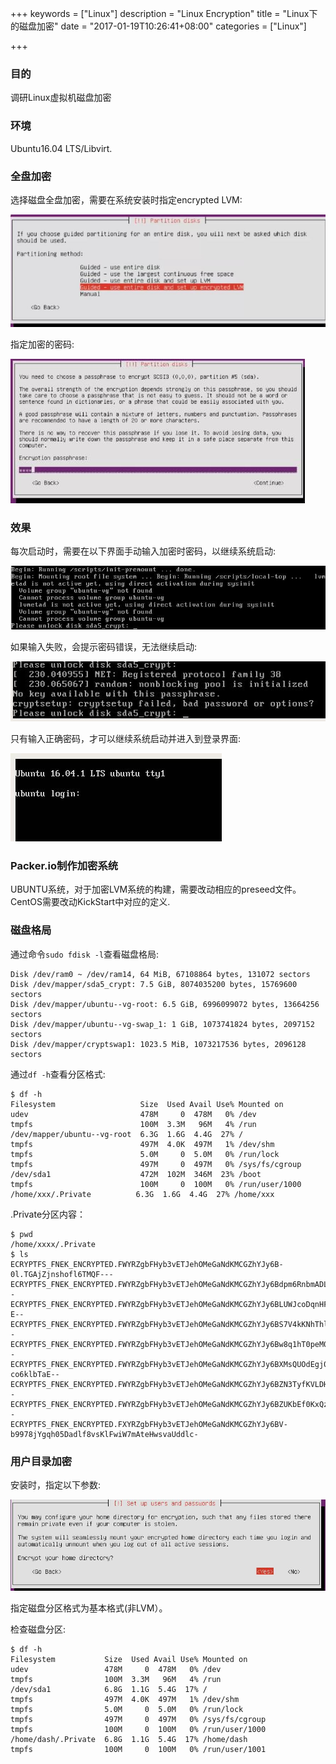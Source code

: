 +++
keywords = ["Linux"]
description = "Linux Encryption"
title = "Linux下的磁盘加密"
date = "2017-01-19T10:26:41+08:00"
categories = ["Linux"]

+++
### 目的
调研Linux虚拟机磁盘加密

### 环境
Ubuntu16.04 LTS/Libvirt.    

### 全盘加密
选择磁盘全盘加密，需要在系统安装时指定encrypted LVM:    

![/images/2017_01_19_11_16_10_884x316.jpg](/images/2017_01_19_11_16_10_884x316.jpg)    

指定加密的密码:    

![/images/2017_01_19_11_58_50_471x231.jpg](/images/2017_01_19_11_58_50_471x231.jpg)    

### 效果
每次启动时，需要在以下界面手动输入加密时密码，以继续系统启动:    

![/images/2017_01_19_12_06_36_721x145.jpg](/images/2017_01_19_12_06_36_721x145.jpg)    

如果输入失败，会提示密码错误，无法继续启动:    

![/images/2017_01_19_12_10_23_517x99.jpg](/images/2017_01_19_12_10_23_517x99.jpg)    

只有输入正确密码，才可以继续系统启动并进入到登录界面:    

![/images/2017_01_19_12_12_35_338x141.jpg](/images/2017_01_19_12_12_35_338x141.jpg)    

### Packer.io制作加密系统
UBUNTU系统，对于加密LVM系统的构建，需要改动相应的preseed文件。    
CentOS需要改动KickStart中对应的定义.    

### 磁盘格局
通过命令`sudo fdisk -l`查看磁盘格局:    

```
Disk /dev/ram0 ~ /dev/ram14, 64 MiB, 67108864 bytes, 131072 sectors
Disk /dev/mapper/sda5_crypt: 7.5 GiB, 8074035200 bytes, 15769600 sectors
Disk /dev/mapper/ubuntu--vg-root: 6.5 GiB, 6996099072 bytes, 13664256 sectors
Disk /dev/mapper/ubuntu--vg-swap_1: 1 GiB, 1073741824 bytes, 2097152 sectors
Disk /dev/mapper/cryptswap1: 1023.5 MiB, 1073217536 bytes, 2096128 sectors
```
通过`df -h`查看分区格式:    

```
$ df -h
Filesystem                   Size  Used Avail Use% Mounted on
udev                         478M     0  478M   0% /dev
tmpfs                        100M  3.3M   96M   4% /run
/dev/mapper/ubuntu--vg-root  6.3G  1.6G  4.4G  27% /
tmpfs                        497M  4.0K  497M   1% /dev/shm
tmpfs                        5.0M     0  5.0M   0% /run/lock
tmpfs                        497M     0  497M   0% /sys/fs/cgroup
/dev/sda1                    472M  102M  346M  23% /boot
tmpfs                        100M     0  100M   0% /run/user/1000
/home/xxx/.Private          6.3G  1.6G  4.4G  27% /home/xxx
```
.Private分区内容：    

```
$ pwd
/home/xxxx/.Private
$ ls
ECRYPTFS_FNEK_ENCRYPTED.FWYRZgbFHyb3vETJehOMeGaNdKMCGZhYJy6B-0l.TGAjZjnshofl6TMQF---
ECRYPTFS_FNEK_ENCRYPTED.FWYRZgbFHyb3vETJehOMeGaNdKMCGZhYJy6Bdpm6RnbmADLIif6RGU1S5k--
ECRYPTFS_FNEK_ENCRYPTED.FWYRZgbFHyb3vETJehOMeGaNdKMCGZhYJy6BLUWJcoDqnHFsQ4A3epMc-E--
ECRYPTFS_FNEK_ENCRYPTED.FWYRZgbFHyb3vETJehOMeGaNdKMCGZhYJy6BS7V4kKNhThl7lqZKTP5ESk--
ECRYPTFS_FNEK_ENCRYPTED.FWYRZgbFHyb3vETJehOMeGaNdKMCGZhYJy6Bw8q1hT0peM0rGRaQYYWDzE--
ECRYPTFS_FNEK_ENCRYPTED.FWYRZgbFHyb3vETJehOMeGaNdKMCGZhYJy6BXMsQUOdEgj0L-co6klbTaE--
ECRYPTFS_FNEK_ENCRYPTED.FWYRZgbFHyb3vETJehOMeGaNdKMCGZhYJy6BZN3TyfKVLDHINFE1.88qzE--
ECRYPTFS_FNEK_ENCRYPTED.FWYRZgbFHyb3vETJehOMeGaNdKMCGZhYJy6BZUKbEf0KxQzl84GnQZl73E--
ECRYPTFS_FNEK_ENCRYPTED.FXYRZgbFHyb3vETJehOMeGaNdKMCGZhYJy6BV-b9978jYgqh05Dadlf8vsKlFwiW7mAteHwsvaUddlc-
```

### 用户目录加密
安装时，指定以下参数:    

![/images/2017_01_19_15_22_41_739x214.jpg](/images/2017_01_19_15_22_41_739x214.jpg)    

指定磁盘分区格式为基本格式(非LVM）。    

检查磁盘分区:    

```
$ df -h
Filesystem           Size  Used Avail Use% Mounted on
udev                 478M     0  478M   0% /dev
tmpfs                100M  3.3M   96M   4% /run
/dev/sda1            6.8G  1.1G  5.4G  17% /
tmpfs                497M  4.0K  497M   1% /dev/shm
tmpfs                5.0M     0  5.0M   0% /run/lock
tmpfs                497M     0  497M   0% /sys/fs/cgroup
tmpfs                100M     0  100M   0% /run/user/1000
/home/dash/.Private  6.8G  1.1G  5.4G  17% /home/dash
tmpfs                100M     0  100M   0% /run/user/1001
```


